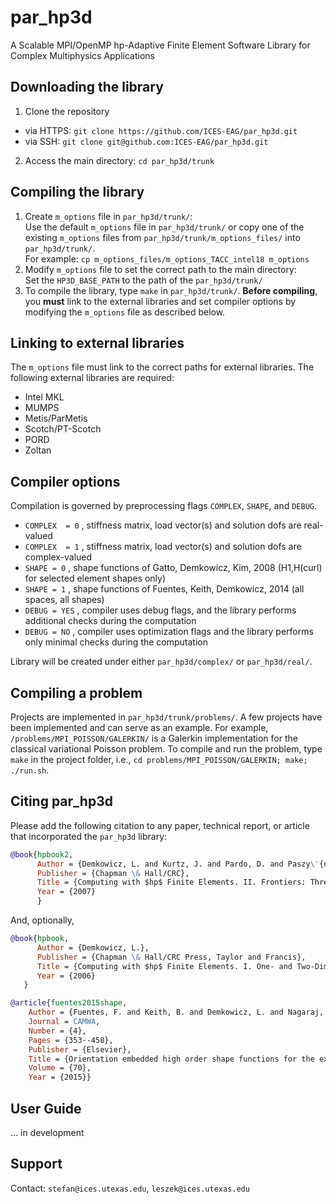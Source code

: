 # par_hp3d
A Scalable MPI/OpenMP hp-Adaptive Finite Element Software Library
for Complex Multiphysics Applications

## Downloading the library
1. Clone the repository
- via HTTPS: `git clone https://github.com/ICES-EAG/par_hp3d.git`
- via SSH: `git clone git@github.com:ICES-EAG/par_hp3d.git`
2. Access the main directory: `cd par_hp3d/trunk`

## Compiling the library
1. Create `m_options` file in `par_hp3d/trunk/`:  
Use the default `m_options` file in `par_hp3d/trunk/` or copy one of the existing `m_options` files from `par_hp3d/trunk/m_options_files/` into `par_hp3d/trunk/`.  
For example: `cp m_options_files/m_options_TACC_intel18 m_options`
2. Modify `m_options` file to set the correct path to the main directory:  
Set the `HP3D_BASE_PATH` to the path of the `par_hp3d/trunk/`
3. To compile the library, type `make` in `par_hp3d/trunk/`. **Before compiling**, you **must** link to the external libraries and set compiler options by modifying the `m_options` file as described below.

## Linking to external libraries
The `m_options` file must link to the correct paths for external libraries. The following external libraries are required:
- Intel MKL
- MUMPS
- Metis/ParMetis
- Scotch/PT-Scotch
- PORD
- Zoltan

## Compiler options
Compilation is governed by preprocessing flags `COMPLEX`, `SHAPE`, and `DEBUG`.
- `COMPLEX  = 0` , stiffness matrix, load vector(s) and solution dofs are real-valued
- `COMPLEX  = 1` , stiffness matrix, load vector(s) and solution dofs are complex-valued
- `SHAPE = 0` , shape functions of Gatto, Demkowicz, Kim, 2008 (H1,H(curl) for selected element shapes only)
- `SHAPE = 1` , shape functions of Fuentes, Keith, Demkowicz, 2014 (all spaces, all shapes)
- `DEBUG = YES` , compiler uses debug flags, and the library performs additional checks during the computation
- `DEBUG = NO` , compiler uses optimization flags and the library performs only minimal checks during the computation

Library will be created under either `par_hp3d/complex/` or `par_hp3d/real/`.

## Compiling a problem
Projects are implemented in `par_hp3d/trunk/problems/`. A few projects have been implemented and can serve as an example. For example, `/problems/MPI_POISSON/GALERKIN/` is a Galerkin implementation for the classical variational Poisson problem. To compile and run the problem, type `make`  in the project folder, i.e., `cd problems/MPI_POISSON/GALERKIN; make; ./run.sh`.

## Citing par_hp3d
Please add the following citation to any paper, technical report, or article that incorporated the `par_hp3d` library:
```bibtex
@book{hpbook2,
      Author = {Demkowicz, L. and Kurtz, J. and Pardo, D. and Paszy\'{n}ski, M. and Rachowicz, W. and Zdunek, A.},
      Publisher = {Chapman \& Hall/CRC},
      Title = {Computing with $hp$ Finite Elements. II. Frontiers: Three-Dimensional Elliptic and Maxwell Problems with Applications},
      Year = {2007}
      }
```
And, optionally,
```bibtex
@book{hpbook,
      Author = {Demkowicz, L.},
      Publisher = {Chapman \& Hall/CRC Press, Taylor and Francis},
      Title = {Computing with $hp$ Finite Elements. I. One- and Two-Dimensional Elliptic and Maxwell Problems},
      Year = {2006}
   }
```
```bibtex
@article{fuentes2015shape,
    Author = {Fuentes, F. and Keith, B. and Demkowicz, L. and Nagaraj, S.},
    Journal = CAMWA,
    Number = {4},
    Pages = {353--458},
    Publisher = {Elsevier},
    Title = {Orientation embedded high order shape functions for the exact sequence elements of all shapes},
    Volume = {70},
    Year = {2015}}
```

## User Guide
... in development

## Support
Contact: ``stefan@ices.utexas.edu``, ``leszek@ices.utexas.edu``
